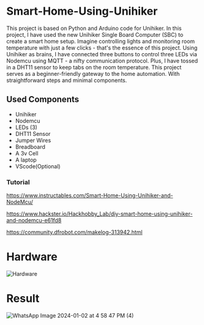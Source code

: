 # Smart-Home-Using-Unihiker
This project is based on Python and Arduino code for Unihiker. In this project, I have used the new Unihiker Single Board Computer (SBC) to create a smart home setup. Imagine controlling lights and monitoring room temperature with just a few clicks - that's the essence of this project.
Using Unihiker as brains, I have connected three buttons to control three LEDs via Nodemcu using MQTT - a nifty communication protocol. Plus, I have tossed in a DHT11 sensor to keep tabs on the room temperature.
This project serves as a beginner-friendly gateway to the home automation. With straightforward steps and minimal components.
## Used Components
* Unihiker
* Nodemcu
* LEDs (3)
* DHT11 Sensor
* Jumper Wires
* Breadboard
* A 3v Cell
* A laptop
* VScode(Optional)

### Tutorial
 https://www.instructables.com/Smart-Home-Using-Unihiker-and-NodeMcu/

 https://www.hackster.io/Hackhobby_Lab/diy-smart-home-using-unihiker-and-nodemcu-e61fd8

 https://community.dfrobot.com/makelog-313942.html
 

# Hardware

![Hardware](https://github.com/Builtfor-developers/Smart-Home-Using-Unihiker/assets/70629275/8e366b27-40de-4e1a-a031-7f395eecd5e4)

# Result

![WhatsApp Image 2024-01-02 at 4 58 47 PM (4)](https://github.com/Builtfor-developers/Smart-Home-Using-Unihiker/assets/70629275/efd55a53-3e46-4906-a3f0-4f8e8bc9a150)
